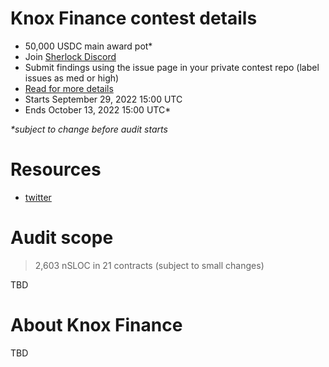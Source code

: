 # Knox Finance contest details

- 50,000 USDC main award pot\*
- Join [Sherlock Discord](https://discord.gg/MABEWyASkp)
- Submit findings using the issue page in your private contest repo (label issues as med or high)
- [Read for more details](https://docs.sherlock.xyz/audits/watsons)
- Starts September 29, 2022 15:00 UTC
- Ends October 13, 2022 15:00 UTC\*

_\*subject to change before audit starts_

# Resources

- [twitter](https://twitter.com/knox_finance)

# Audit scope

> 2,603 nSLOC in 21 contracts (subject to small changes)

TBD

# About Knox Finance

TBD
